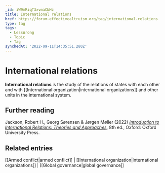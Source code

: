 ```yaml
---
_id: iW9mRiqT3xvmaCbHz
title: International relations
href: https://forum.effectivealtruism.org/tag/international-relations
type: tag
tags:
  - LessWrong
  - Topic
  - Tag
synchedAt: '2022-09-11T14:35:51.280Z'
---
```

# International relations

**International relations** is the study of the relations of states with each other and with [[International organization|international organizations]] and other units in the international system.

Further reading
---------------

Jackson, Robert H., Georg Sørensen & Jørgen Møller (2022) [*Introduction to International Relations: Theories and Approaches*](https://en.wikipedia.org/wiki/Special:BookSources/978-0-19-886220-8), 8th ed., Oxford: Oxford University Press.

Related entries
---------------

[[Armed conflict|armed conflict]] | [[International organization|international organizations]] | [[Global governance|global governance]]